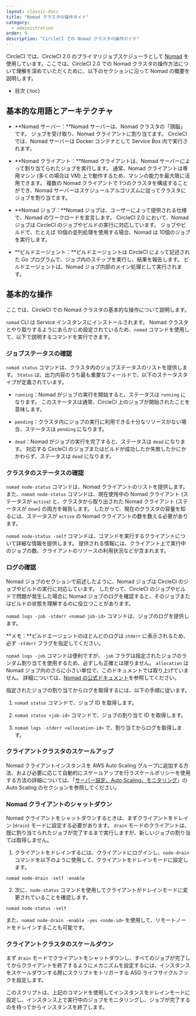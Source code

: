 ```yaml
---
layout: classic-docs
title: "Nomad クラスタの操作ガイド"
category:
  - administration
order: 9
description: "CircleCI での Nomad クラスタの操作ガイド"
---
```


CircleCI では、CircleCI 2.0 のプライマリジョブスケジューラとして [Nomad](https://www.hashicorp.com/blog/nomad-announcement/) を使用しています。ここでは、CircleCI 2.0 での Nomad クラスタの操作方法について理解を深めていただくために、以下のセクションに沿って Nomad の概要を説明します。

- 目次 
{:toc}

## 基本的な用語とアーキテクチャ

- **Nomad サーバー：**Nomad サーバーは、Nomad クラスタの「頭脳」です。 ジョブを受け取り、Nomad クライアントに割り当てます。 CircleCI では、Nomad サーバーは Docker コンテナとして Service Box 内で実行されます。

- **Nomad クライアント：**Nomad クライアントは、Nomad サーバーによって割り当てられたジョブを実行します。 通常、Nomad クライアントは専用マシン (多くの場合は VM) 上で動作するため、マシンの能力を最大限に活用できます。 複数の Nomad クライアントで 1つのクラスタを構成することができ、Nomad サーバーはスケジュールアルゴリズムに従ってクラスタにジョブを割り当てます。

- **Nomad ジョブ：**Nomad ジョブは、ユーザーによって提供される仕様で、Nomad のワークロードを宣言します。 CircleCI 2.0 において、Nomad ジョブは CircleCI のジョブやビルドの実行に対応しています。 ジョブやビルドで、たとえば 10個の並列処理を使用する場合、Nomad は 10個のジョブを実行します。

- **ビルドエージェント：**ビルドエージェントは CircleCI によって記述された Go プログラムで、ジョブ内のステップを実行し、結果を報告します。 ビルドエージェントは、Nomad ジョブ内部のメイン処理として実行されます。

## 基本的な操作

ここでは、CircleCI での Nomad クラスタの基本的な操作について説明します。

`nomad` CLI は Service インスタンスにインストールされます。 Nomad クラスタとやり取りするようにあらかじめ設定されているため、`nomad` コマンドを使用して、以下で説明するコマンドを実行できます。

### ジョブステータスの確認

`nomad status` コマンドは、クラスタ内のジョブステータスのリストを提供します。 `Status` は、出力内容のうち最も重要なフィールドで、以下のステータスタイプが定義されています。

- `running`：Nomad がジョブの実行を開始すると、ステータスは `running` になります。 このステータスは通常、CircleCI 上のジョブが開始されたことを意味します。

- `pending`：クラスタ内にジョブの実行に利用できる十分なリソースがない場合、ステータスは `pending` になります。

- `dead`：Nomad がジョブの実行を完了すると、ステータスは `dead` になります。 対応する CircleCI のジョブまたはビルドが成功したか失敗したかにかかわらず、ステータスは `dead` になります。

### クラスタのステータスの確認

`nomad node-status` コマンドは、Nomad クライアントのリストを提供します。 また、`nomad node-status` コマンドは、現在使用中の Nomad クライアント (ステータスが `active`) と、クラスタから取り出された Nomad クライアント (ステータスが `down`) の両方を報告します。 したがって、現在のクラスタの容量を知るには、ステータスが `active` の Nomad クライアントの数を数える必要があります。

`nomad node-status -self` コマンドは、コマンドを実行するクライアントについて詳細な情報を提供します。 提供される情報には、クライアント上で実行中のジョブの数、クライアントのリソースの利用状況などが含まれます。

### ログの確認

Nomad ジョブのセクションで前述したように、Nomad ジョブは CircleCI のジョブやビルドの実行に対応しています。 したがって、CircleCI のジョブやビルドで問題が発生した場合に Nomad ジョブのログを確認すると、そのジョブまたはビルドの状態を理解するのに役立つことがあります。

`nomad logs -job -stderr <nomad-job-id>` コマンドは、ジョブのログを提供します。

**メモ：**ビルドエージェントのほとんどのログは `stderr` に表示されるため、必ず `-stderr` フラグを指定してください。

`nomad logs -job` コマンドは便利ですが、`-job` フラグは指定されたジョブのランダム割り当てを使用するため、必ずしも正確とは限りません。 `allocation` は Nomad ジョブ内のさらに小さい単位で、このドキュメントでは取り上げていません。 詳細については、[Nomad の公式ドキュメント](https://www.nomadproject.io/docs/internals/scheduling.html)を参照してください。

指定されたジョブの割り当てからログを取得するには、以下の手順に従います。

1. `nomad status` コマンドで、ジョブ ID を取得します。

2. `nomad status <job-id>` コマンドで、ジョブの割り当て ID を取得します。

3. `nomad logs -stderr <allocation-id>` で、割り当てからログを取得します。

<!---
## Scaling the Nomad Cluster
Nomad itself does not provide a scaling method for cluster, so you must implement one. This section provides basic operations regarding scaling a cluster.
--->

### クライアントクラスタのスケールアップ

Nomad クライアントインスタンスを AWS Auto Scaling グループに追加する方法、および必要に応じて自動的にスケールアップを行うスケールポリシーを使用する方法の詳細については、「[サーバー設定、Auto Scaling、モニタリング](https://circleci.com/docs/ja/2.0/monitoring/)」の Auto Scaling のセクションを参照してください。

<!--- 
commenting until we have non-aws installations?
Scaling up Nomad cluster is very straightforward. To scale up, you need to register new Nomad clients into the cluster. If a Nomad client knows the IP addresses of Nomad servers, then the client can register to the cluster automatically.
HashiCorp recommends using Consul or other service discovery mechanisms to make this more robust in production. For more information, see the following pages in the official documentation for [Clustering](https://www.nomadproject.io/intro/getting-started/cluster.html), [Service Discovery](https://www.nomadproject.io/docs/service-discovery/index.html), and [Consul Integration](https://www.nomadproject.io/docs/agent/configuration/consul.html).
--->

### Nomad クライアントのシャットダウン

Nomad クライアントをシャットダウンするときは、まずクライアントをドレイン (`drain`) モードに設定する必要があります。 `drain` モードのクライアントは、既に割り当てられたジョブが完了するまで実行しますが、新しいジョブの割り当ては取得しません。

1. クライアントをドレインするには、クライアントにログインし、`node-drain` コマンドを以下のように使用して、クライアントをドレインモードに設定します。

`nomad node-drain -self -enable`

2. 次に、`node-status` コマンドを使用してクライアントがドレインモードに変更されていることを確認します。

`nomad node-status -self`

また、`nomad node-drain -enable -yes <node-id>` を使用して、リモートノードをドレインすることも可能です。

### クライアントクラスタのスケールダウン

まず `drain` モードでクライアントをシャットダウンし、すべてのジョブが完了してからクライアントを終了するようにメカニズムを設定するには、インスタンスをスケールダウンする際にスクリプトをトリガーする ASG ライフサイクルフックを設定します。

このスクリプトは、上記のコマンドを使用してインスタンスをドレインモードに設定し、インスタンス上で実行中のジョブをモニタリングし、ジョブが完了するのを待ってからインスタンスを終了します。